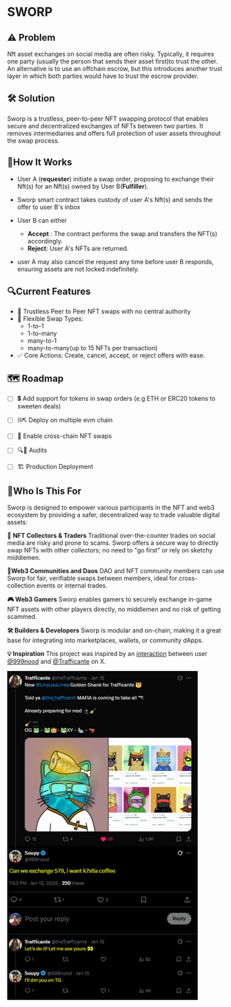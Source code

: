 
# SWORP

## ⚠ Problem
Nft asset exchanges on social media are often risky. Typically, it requires one party (usually the person that sends their asset first)to
trust the other. An alternative is to use an offchain escrow, but this introduces another trust layer in which both parties would have to trust the escrow provider.

## 🛠 Solution
Sworp is a trustless, peer-to-peer NFT swapping protocol that enables secure and decentralized exchanges of NFTs between two parties. It removes intermediaries and offers full protection of user assets throughout the swap process.


## 🔁How It Works
* User A (**requester**) initiate a swap order, proposing to exchange their Nft(s) for an Nft(s) owned by User B(**Fulfiller**).
* Sworp smart contract takes custody of user A's Nft(s) and sends the offer to user B's inbox
* User B can either
    
    - **Accept** : The contract performs the swap and transfers the NFT(s) accordingly.
    - **Reject**: User A's NFTs are returned.


* user A may also cancel the request any time before user B responds, ensuring assets are not locked indefinitely.

## 🔍Current Features
- 🔐 Trustless Peer to Peer NFT swaps with no central authority
- 🔁 Flexible Swap Types:
    - 1-to-1
    - 1-to-many
    - many-to-1
    - many-to-many(up to 15 NFTs per transaction)
- ✅ Core Actions: Create, cancel, accept, or reject offers with ease.  

## 🗺 Roadmap
- [ ] 💲 Add support for tokens in swap orders (e.g ETH or ERC20 tokens to sweeten deals)

- [ ] ⛓⛏ Deploy on multiple evm chain

- [ ] 🔗 Enable cross-chain NFT swaps

- [ ] 🔍👾 Audits

- [ ] 🏗 Production Deployment

## 👥Who Is This For
Sworp is designed to empower various participants in the NFT and web3 ecosystem by providing a safer, decentralized way to trade valuable digital assets:

🎨 **NFT Collectors & Traders**
    Traditional over-the-counter trades on social media are risky and prone to scams. Sworp offers a secure way to directly swap NFTs with other collectors; no need to "go first" or rely on sketchy middlemen.

**👥Web3 Communities and Daos**
    DAO and NFT community members can use Sworp for fair, verifiable swaps between members, ideal for cross-collection events or internal trades.

**🎮 Web3 Gamers**
    Sworp enables gamers to securely exchange in-game NFT assets with other players directly, no middlemen and no risk of getting scammed.

**🛠 Builders & Developers**
    Sworp is modular and on-chain, making it a great base for integrating into marketplaces, wallets, or community dApps.

**💡 Inspiration**
    This project was inspired by an <a href="https://x.com/999nood/status/1879602719293686124">interaction</a> between user <a href="https://x.com/999nood">@999nood</a> and <a href="https://x.com/theTrafficante">@Trafficante</a> on X. 

    
![Inspiration Tweet](./xscenario.PNG)
